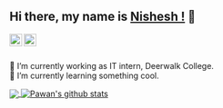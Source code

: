 ## Hi there, my name is  [Nishesh !](https://nisheshthakuri.com.np) 👋

<a href="https://linkedin.com/in/nisheshthakuri">
  <img align="left" alt="Nishesh's Linkdein" width="22px" src="https://cdn.jsdelivr.net/npm/simple-icons@v3/icons/linkedin.svg" />
</a>
<a href="https://github.com/nisheshthakuri">
  <img align="left" alt="Pawan's Github" width="22px" src="https://cdn.jsdelivr.net/npm/simple-icons@v3/icons/github.svg" />
</a>

<br/>
<br/>


 🔭 I’m currently working as IT intern, Deerwalk College.<br>
 🌱 I’m currently learning something cool.




<a href="https://github.com/nisheshthakuri">
  <img align="center" src="https://github-readme-stats.vercel.app/api/top-langs/?username=nisheshthakuri&theme=light&hide_langs_below=1" />
</a>
<a href="https://github.com/nisheshthakuri">
 <img align="center" src="https://github-readme-stats.vercel.app/api?username=nisheshthakuri&show_icons=true&theme=light&line_height=27" alt="Pawan's github stats"/>
</a>

<div align="center">



</div>

